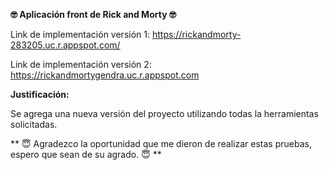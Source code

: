 **🤓 Aplicación front de Rick and Morty 🤓**

Link de implementación versión 1:  https://rickandmorty-283205.uc.r.appspot.com/

Link de implementación versión 2: https://rickandmortygendra.uc.r.appspot.com

**Justificación:**

Se agrega una nueva versión del proyecto utilizando todas la herramientas solicitadas.

** 😇 Agradezco la oportunidad que me dieron de realizar estas pruebas, espero que sean de su agrado. 😇 **